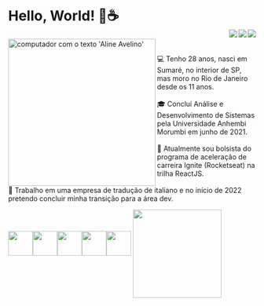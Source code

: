 # Hello, World! 👋☕ <br> [<img src="https://img.shields.io/badge/twitter-%231DA1F2.svg?&style=for-the-badge&logo=twitter&logoColor=white" align="right"/>](https://twitter.com/LineAvelino) [<img src="https://img.shields.io/badge/linkedin-%230077B5.svg?&style=for-the-badge&logo=linkedin&logoColor=white" align="right"/>](https://www.linkedin.com/in/alineavelinorocha/) [<img src = "https://img.shields.io/badge/instagram-%23E4405F.svg?&style=for-the-badge&logo=instagram&logoColor=white" align="right">](https://www.instagram.com/alineavelinorocha/) 

<img src="https://s3.us-west-2.amazonaws.com/secure.notion-static.com/e0ca9a75-2aea-420d-a007-f46dfc88e266/Aline_Avelino-logos_transparent.png?X-Amz-Algorithm=AWS4-HMAC-SHA256&X-Amz-Credential=AKIAT73L2G45O3KS52Y5%2F20211029%2Fus-west-2%2Fs3%2Faws4_request&X-Amz-Date=20211029T004928Z&X-Amz-Expires=86400&X-Amz-Signature=0e678d7aca76e6a076ab88c1d6482ad2da78eb08d7451e98c2b7b754c9ff8ccc&X-Amz-SignedHeaders=host&response-content-disposition=filename%20%3D%22Aline%2520Avelino-logos_transparent.png%22" alt="computador com o texto 'Aline Avelino'" width="300" align="left"/><br>
  
  💻 Tenho 28 anos, nasci em Sumaré, no interior de SP, mas moro no Rio de Janeiro desde os 11 anos.<br><br>
  🎓 Concluí Análise e Desenvolvimento de Sistemas pela Universidade Anhembi Morumbi em junho de 2021.<br><br>
  🚀 Atualmente sou bolsista do programa de aceleração de carreira Ignite (Rocketseat) na trilha ReactJS.<br><br>
  💼 Trabalho em uma empresa de tradução de italiano e no início de 2022 pretendo concluir minha transição para a área dev.<br>

  <img src="https://cdn.jsdelivr.net/gh/devicons/devicon/icons/html5/html5-original.svg" width="50"><img src="https://cdn.jsdelivr.net/gh/devicons/devicon/icons/css3/css3-original.svg" width="50"><img src="https://cdn.jsdelivr.net/gh/devicons/devicon/icons/javascript/javascript-original.svg" width="50"><img src="https://cdn.jsdelivr.net/gh/devicons/devicon/icons/react/react-original.svg" width="50"><img src="https://cdn.jsdelivr.net/gh/devicons/devicon/icons/python/python-original.svg" width="50">
  <img height="180em" src="https://github-readme-stats.vercel.app/api?username=lineavelino&show_icons=true&theme=dracula&include_all_commits=true&count_private=true" align="center"/>
  
